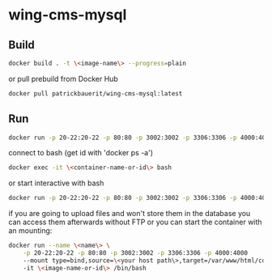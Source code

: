 # wing-cms-mysql


## Build

```bash
docker build . -t \<image-name\> --progress=plain
```

or pull prebuild from Docker Hub

```bash
docker pull patrickbauerit/wing-cms-mysql:latest
```


## Run

```bash
docker run -p 20-22:20-22 -p 80:80 -p 3002:3002 -p 3306:3306 -p 4000:4000 -d \<image-name-or-id\>
```

connect to bash (get id with 'docker ps -a')

```bash
docker exec -it \<container-name-or-id\> bash
```

or start interactive with bash

```bash
docker run -p 20-22:20-22 -p 80:80 -p 3002:3002 -p 3306:3306 -p 4000:4000 -it \<image-name-or-id\> /bin/bash
```

if you are going to upload files and won't store them in the database you can access them afterwards without FTP or you can start the container with an mounting:

```bash
docker run --name \<name\> \
	-p 20-22:20-22 -p 80:80 -p 3002:3002 -p 3306:3306 -p 4000:4000
	--mount type=bind,source=\<your host path\>,target=/var/www/html/cdn
	-it \<image-name-or-id\> /bin/bash
```